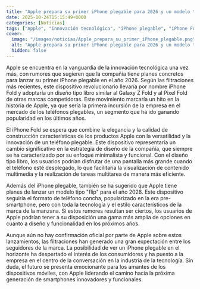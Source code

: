 ```yaml
---
title: "Apple prepara su primer iPhone plegable para 2026 y un modelo tipo “flip” para 2028, según rumores"
date: 2025-10-24T15:15:49+0000
categories: [Noticias]
tags: ["Apple", "innovación tecnológica", "iPhone plegable", "iPhone Fold", "teléfonos plegables", "diseño tipo libro", "mercado de los teléfonos plegables."]
cover:
  image: "/images/noticias/Apple_prepara_su_primer_iPhone_plegable.png"
  alt: "Apple prepara su primer iPhone plegable para 2026 y un modelo tipo “flip” para 2028, según rumores"
  hidden: false
---
```


Apple se encuentra en la vanguardia de la innovación tecnológica una vez más, con rumores que sugieren que la compañía tiene planes concretos para lanzar su primer iPhone plegable en el año 2026. Según las filtraciones más recientes, este dispositivo revolucionario llevaría por nombre iPhone Fold y adoptaría un diseño tipo libro similar al Galaxy Z Fold y al Pixel Fold de otras marcas competidoras. Este movimiento marcaría un hito en la historia de Apple, ya que sería la primera incursión de la empresa en el mercado de los teléfonos plegables, un segmento que ha ido ganando popularidad en los últimos años.

El iPhone Fold se espera que combine la elegancia y la calidad de construcción características de los productos Apple con la versatilidad y la innovación de un teléfono plegable. Este dispositivo representaría un cambio significativo en la estrategia de diseño de la compañía, que siempre se ha caracterizado por su enfoque minimalista y funcional. Con el diseño tipo libro, los usuarios podrían disfrutar de una pantalla más grande cuando el teléfono esté desplegado, lo que facilitaría la visualización de contenido multimedia y la realización de tareas multitarea de manera más eficiente.

Además del iPhone plegable, también se ha sugerido que Apple tiene planes de lanzar un modelo tipo "flip" para el año 2028. Este dispositivo seguiría el formato de teléfono concha, popularizado en la era pre-smartphone, pero con toda la tecnología y el estilo característicos de la marca de la manzana. Si estos rumores resultan ser ciertos, los usuarios de Apple podrían tener a su disposición una gama más amplia de opciones en cuanto a diseño y funcionalidad en los próximos años.

Aunque aún no hay confirmación oficial por parte de Apple sobre estos lanzamientos, las filtraciones han generado una gran expectación entre los seguidores de la marca. La posibilidad de ver un iPhone plegable en el horizonte ha despertado el interés de los consumidores y ha puesto a la empresa en el centro de la conversación en la industria de la tecnología. Sin duda, el futuro se presenta emocionante para los amantes de los dispositivos móviles, con Apple liderando el camino hacia la próxima generación de smartphones innovadores y funcionales.
